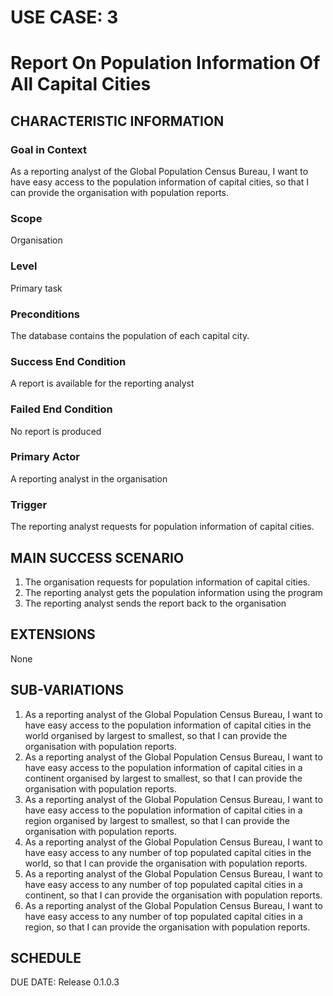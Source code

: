 # USE CASE: 3
# Report On Population Information Of All Capital Cities

## CHARACTERISTIC INFORMATION
### Goal in Context
As a reporting analyst of the Global Population Census Bureau, I want to have easy access to the population information of capital cities, so that I can provide the organisation with population reports.
### Scope
Organisation
### Level
Primary task
### Preconditions
The database contains the population of each capital city.
### Success End Condition
A report is available for the reporting analyst
### Failed End Condition
No report is produced
### Primary Actor
A reporting analyst in the organisation
### Trigger
The reporting analyst requests for population information of capital cities.

## MAIN SUCCESS SCENARIO
1. The organisation requests for population information of capital cities.
2. The reporting analyst gets the population information using the program
3. The reporting analyst sends the report back to the organisation

## EXTENSIONS
None

## SUB-VARIATIONS
1. As a reporting analyst of the Global Population Census Bureau, I want to have easy access to the population information of capital cities in the world organised by largest to smallest, so that I can provide the organisation with population reports.
2. As a reporting analyst of the Global Population Census Bureau, I want to have easy access to the population information of capital cities in a continent organised by largest to smallest, so that I can provide the organisation with population reports.
3. As a reporting analyst of the Global Population Census Bureau, I want to have easy access to the population information of capital cities in a region organised by largest to smallest, so that I can provide the organisation with population reports.
4. As a reporting analyst of the Global Population Census Bureau, I want to have easy access to any number of top populated capital cities in the world, so that I can provide the organisation with population reports.
5. As a reporting analyst of the Global Population Census Bureau, I want to have easy access to any number of top populated capital cities in a continent, so that I can provide the organisation with population reports.
6. As a reporting analyst of the Global Population Census Bureau, I want to have easy access to any number of top populated capital cities in a region, so that I can provide the organisation with population reports.

## SCHEDULE
DUE DATE: Release 0.1.0.3
